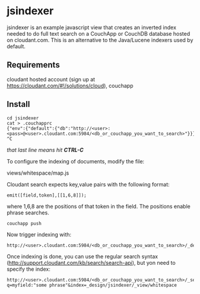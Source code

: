 # jsindexer

jsindexer is an example javascript view that creates an inverted index needed to do full text search on a CouchApp or CouchDB database hosted on cloudant.com.  This is an alternative to the Java/Lucene indexers used by default.

## Requirements

cloudant hosted account (sign up at <https://cloudant.com/#!/solutions/cloud>), couchapp

## Install

<pre><code>cd jsindexer
cat > .couchapprc
{"env":{"default":{"db":"http://&lt;user&gt;:&lt;pass&gt;@&lt;user&gt;.cloudant.com:5984/&lt;db_or_couchapp_you_want_to_search&gt;"}}}
^C</code></pre>

*that last line means hit **CTRL-C***

To configure the indexing of documents, modify the file:

views/whitespace/map.js

Cloudant search expects key,value pairs with the following format:

<pre><code>emit([field,token],[[1,6,8]]);</code></pre>

where 1,6,8 are the positions of that token in the field.  The positions enable phrase searches.

<pre><code>couchapp push</code></pre>

Now trigger indexing with:

<pre><code>http://&lt;user&gt;.cloudant.com:5984/&lt;db_or_couchapp_you_want_to_search&gt;/_design/jsindexer/_view/whitespace</code></pre>

Once indexing is done, you can use the regular search syntax (<http://support.cloudant.com/kb/search/search-api>), but yon need to specify the index:

<pre><code>http://&lt;user&gt;.cloudant.com:5984/&lt;db_or_couchapp_you_want_to_search&gt;/_search?q=myfield:"some phrase"&index=_design/jsindexer/_view/whitespace</code></pre>

